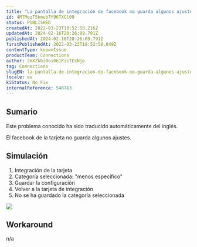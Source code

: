 ```yaml
---
title: "La pantalla de integración de facebook no guarda algunos ajustes"
id: 4MTMozT5bmub7Y96TXCl09
status: PUBLISHED
createdAt: 2022-03-23T18:52:58.216Z
updatedAt: 2024-02-16T20:26:09.791Z
publishedAt: 2024-02-16T20:26:09.791Z
firstPublishedAt: 2022-03-23T18:52:58.849Z
contentType: knownIssue
productTeam: Connections
author: 2mXZkbi0oi061KicTExNjo
tag: Connections
slugEN: la-pantalla-de-integracion-de-facebook-no-guarda-algunos-ajustes
locale: es
kiStatus: No Fix
internalReference: 548763
---
```


## Sumario

<div class="alert alert-info">
  <p>Este problema conocido ha sido traducido automáticamente del inglés.</p>
</div>


El facebook de la tarjeta no guarda algunos ajustes.



## Simulación



1. Integración de la tarjeta
2. Categoría seleccionada: "menos específico"
3. Guardar la configuración
4. Volver a la tarjeta de integración
5. No se ha guardado la categoría seleccionada

 ![](https://vtexhelp.zendesk.com/attachments/token/VuJT08v4GZINqVjGrGnvIywCL/?name=image.png)



## Workaround


n/a

